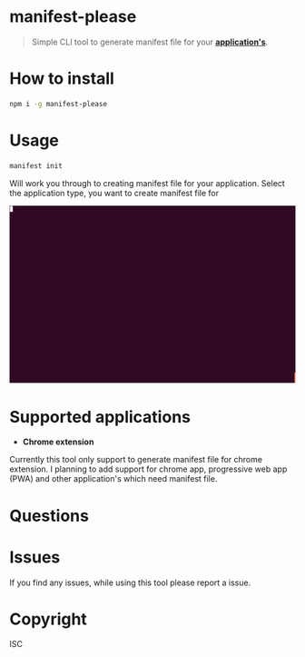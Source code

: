 # manifest-please
> Simple CLI tool to generate manifest file for your **[application's](#supported-applications)**.

# How to install
```bash
npm i -g manifest-please
```

# Usage
```bash
manifest init
```

Will work you through to creating manifest file for your application. Select the application type, you want to create manifest file for

![manifest init](https://github.com/m-sureshraj/manifest-please/blob/master/media/init.gif "")

# Supported applications
+ **Chrome extension**

Currently this tool only support to generate manifest file for chrome extension. I planning to add support for chrome app, progressive web app (PWA) and other application's which need manifest file.

# Questions

# Issues
If you find any issues, while using this tool please report a issue.

# Copyright
ISC
